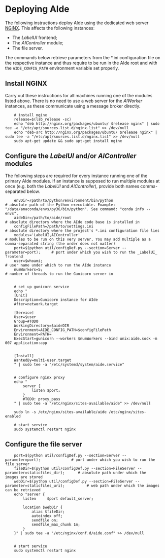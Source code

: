 # Deploying AIde

The following instructions deploy AIde using the dedicated web server [NGINX](https://www.nginx.com/).
This affects the following instances:
* The _LabelUI_ frontend;
* The _AIController_ module;
* The file server.

The commands below retrieve parameters from the *.ini configuration file on the respective instance and thus require to be run in the AIde root and with the `AIDE_CONFIG_PATH` environment variable set properly.



## Install NGINX

Carry out these instructions for all machines running one of the modules listed above.
There is no need to use a web server for the _AIWorker_ instances, as these communicate using a message broker directly.

```
    # install nginx
    release=$(lsb_release -sc)
    echo "deb http://nginx.org/packages/ubuntu/ $release nginx" | sudo tee -a "/etc/apt/sources.list.d/nginx.list" >> /dev/null
    echo "deb-src http://nginx.org/packages/ubuntu/ $release nginx" | sudo tee -a "/etc/apt/sources.list.d/nginx.list" >> /dev/null
    sudo apt-get update && sudo apt-get install nginx
```


## Configure the _LabelUI_ and/or _AIController_ modules

The following steps are required for every instance running one of the primary AIde modules.
If an instance is supposed to run multiple modules at once (e.g. both the _LabelUI_ and _AIController_), provide both names comma-separated below.


```
    envDir=/path/to/python/environment/bin/python                           # absolute path of the Python executable. Example: "/data/anaconda/envs/py36/bin/python". See command: "conda info --envs".
    aideDir=/path/to/aide/root                                              # absolute directory where the AIde code base is installed in
    configFilePath=/path/to/settings.ini                                    # absolute directory where the project's *.ini configuration file lies
    modules='LabelUI,AIController'                                          # modules to be run on this very server. You may add multiple as a comma-separated string (the order does not matter)
    port=$(python util/configDef.py --section=Server --parameter=port);     # port under which you wish to run the _LabelUI_ frontend
    user=$whoami;                                                           # user name under which to run the AIde instance
    numWorkers=5;                                                           # number of threads to run the Gunicorn server in


    # set up gunicorn service
    echo "
    [Unit]
    Description=Gunicorn instance for AIde
    After=network.target

    [Service]
    User=$user
    Group=#TODO
    WorkingDirectory=$aideDIR
    Environment=AIDE_CONFIG_PATH=$configFilePath
    Environment=PATH=
    ExecStart=gunicorn --workers $numWorkers --bind unix:aide.sock -m 007 application:app


    [Install]
    WantedBy=multi-user.target
    " | sudo tee -a "/etc/systemd/system/aide.service" 


    # configure nginx proxy
    echo "
        server {
            listen $port;
        }
        #TODO: proxy_pass
    " | sudo tee -a "/etc/nginx/sites-available/aide" >> /dev/null

    sudo ln -s /etc/nginx/sites-available/aide /etc/nginx/sites-enabled

    # start service
    sudo systemctl restart nginx
```


## Configure the file server

```
    port=$(python util/configDef.py --section=Server --parameter=port);              # port under which you wish to run the file server
    fileDir=$(python util/configDef.py --section=FileServer --parameter=staticfiles_dir);      # absolute path under which the images are stored
    webDir=$(python util/configDef.py --section=FileServer --parameter=staticfiles_uri);          # web path under which the images can be retrieved
    echo "server {
        listen     $port default_server;

        location $webDir {
            alias $fileDir;
            autoindex off;
            sendfile on;
            sendfile_max_chunk 1m;
        }
    }" | sudo tee -a "/etc/nginx/conf.d/aide.conf" >> /dev/null


    # start service
    sudo systemctl restart nginx
```